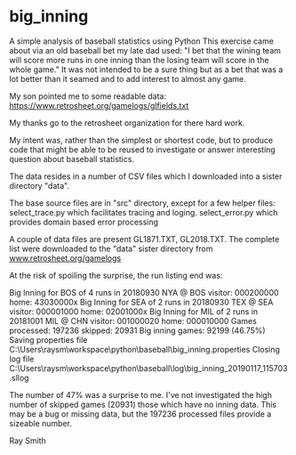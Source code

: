 # big_inning
A simple analysis of baseball statistics using Python
This exercise came about via an old baseball bet my late dad used:
"I bet that the wining team will score more runs in one inning than
the losing team will score in the whole game."
It was not intended to be a sure thing but as a bet that was a lot
better than it seamed and to add interest to almost any game.

My son pointed me to some readable data: 
  https://www.retrosheet.org/gamelogs/glfields.txt

My thanks go to the retrosheet organization for there hard work.

My intent was, rather than the simplest or shortest code, but
to produce code that might be able to be reused to investigate
or answer interesting question about baseball statistics.

The data resides in a number of CSV files which I downloaded into a sister
directory "data".

The base source files are in "src" directory, except for a few helper files:
  select_trace.py which facilitates tracing and loging.
  select_error.py which provides domain based error processing

A couple of data files are present GL1871.TXT, GL2018.TXT.  The complete list were
downloaded to the "data" sister directory from www.retrosheet.org/gamelogs

At the risk of spoiling the surprise, the run listing end was:

 Big Inning for BOS of 4 runs in 20180930 NYA @ BOS visitor: 000200000 home: 43030000x
 Big Inning for SEA of 2 runs in 20180930 TEX @ SEA visitor: 000001000 home: 02001000x
 Big Inning for MIL of 2 runs in 20181001 MIL @ CHN visitor: 001000020 home: 000010000
 Games processed: 197236  skipped: 20931
 Big inning games: 92199 (46.75%)
 Saving properties file C:\Users\raysm\workspace\python\baseball\big_inning.properties
 Closing log file C:\Users\raysm\workspace\python\baseball\log\big_inning_20190117_115703.sllog

The number of 47% was a surprise to me.  I've not investigated the high number of skipped games (20931) those
which have no inning data.  This may be a bug or missing data, but the 197236 processed files provide
a sizeable number.

Ray Smith


